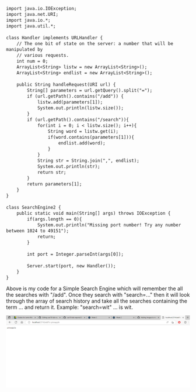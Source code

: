 ```
import java.io.IOException;
import java.net.URI;
import java.io.*;
import java.util.*;

class Handler implements URLHandler {
    // The one bit of state on the server: a number that will be manipulated by
    // various requests.
    int num = 0;
    ArrayList<String> listw = new ArrayList<String>();
    ArrayList<String> endlist = new ArrayList<String>();

    public String handleRequest(URI url) {
        String[] parameters = url.getQuery().split("=");
        if (url.getPath().contains("/add")) {
            listw.add(parameters[1]);
            System.out.println(listw.size());
        } 
        if (url.getPath().contains("/search")){
            for(int i = 0; i < listw.size(); i++){
                String word = listw.get(i);
                if(word.contains(parameters[1])){
                    endlist.add(word);
                }
            }
            String str = String.join(",", endlist);
		    System.out.println(str);
            return str;
        }
        return parameters[1];
    }
}

class SearchEngine2 {
    public static void main(String[] args) throws IOException {
        if(args.length == 0){
            System.out.println("Missing port number! Try any number between 1024 to 49151");
            return;
        }

        int port = Integer.parseInt(args[0]);

        Server.start(port, new Handler());
    }
}
```

Above is my code for a Simple Search Engine which will remember the all the searches with "/add". Once they search with "search=..." then it will look through the array of search history and take all the searches containing the term ... and return it. 
Example: "search=wit" ... is wit. 



![image](https://github.com/JamieWei21/cse15l-lab-reports/blob/main/Example1-%20Lab2.PNG)
